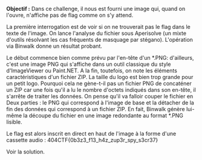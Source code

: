 **Objectif :** Dans ce challenge, il nous est fourni une image qui, quand on l'ouvre, n'affiche pas de flag comme on s'y attend.

La première interrogation est de voir si on ne trouverait pas le flag dans le texte de l'image. On lance l'analyse du fichier sous Aperisolve (un mixte d'outils résolvant les cas fréquents de masquage par stégano). L'opération via Binwalk donne un résultat probant.

Le début commence bien comme prévu par l'en-tête d'un *.PNG: d'ailleurs, c'est une image PNG qui s'affiche dans un outil classique du style d'ImageViewer ou Paint.NET. A la fin, toutefois, on note les éléments caractéristiques d'un fichier ZIP. La taille du logo est bien trop grande pour un petit logo.
Pourquoi cela ne gène-t-il pas un fichier PNG de concaténer un ZIP car une fois qu'il a lu le nombre d'octets indiqués dans son en-tête, il s'arrête de traiter les données. On pense qu'il va falloir couper le fichier en Deux parties : le PNG qui correspond à l'image de base et la détacher de la fin des données qui correspond à un fichier ZIP. En fait, Binwalk génère lui-même la découpe du fichier en une image redondante au format *.PNG lisible.

Le flag est alors inscrit en direct en haut de l'image à la forme d'une cassette audio : 404CTF{0b3z3_f13_h4z_zup3r_spy_s3cr37}

Voir la solution.
